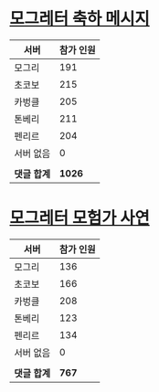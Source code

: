 # [모그레터 축하 메시지](./Event250701_v7_2_10th_moogleletter0.md)

|서버|참가 인원|
|-|-|
|모그리|191|
|초코보|215|
|카벙클|205|
|톤베리|211|
|펜리르|204|
|서버 없음|0|
|||
|**댓글 합계**|**1026**|


# [모그레터 모험가 사연](./Event250701_v7_2_10th_moogleletter1.md)

|서버|참가 인원|
|-|-|
|모그리|136|
|초코보|166|
|카벙클|208|
|톤베리|123|
|펜리르|134|
|서버 없음|0|
|||
|**댓글 합계**|**767**|


